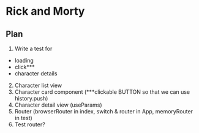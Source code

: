 # Rick and Morty

## Plan
1) Write a test for
- loading
- click***
- character details
2) Character list view
3) Character card component (***clickable BUTTON so that we can use history.push)
4) Character detail view (useParams)
5) Router (browserRouter in index, switch & router in App, memoryRouter in test)
6) Test router?
